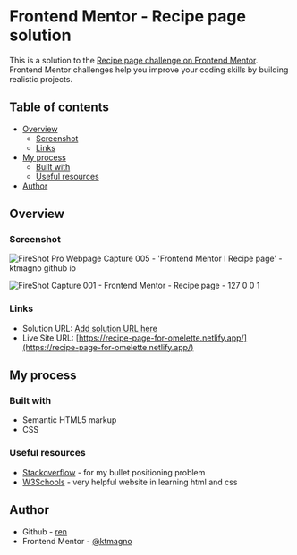 # Frontend Mentor - Recipe page solution

This is a solution to the [Recipe page challenge on Frontend Mentor](https://www.frontendmentor.io/challenges/recipe-page-KiTsR8QQKm). Frontend Mentor challenges help you improve your coding skills by building realistic projects.

## Table of contents

- [Overview](#overview)
  - [Screenshot](#screenshot)
  - [Links](#links)
- [My process](#my-process)
  - [Built with](#built-with)
  - [Useful resources](#useful-resources)
- [Author](#author)

## Overview

### Screenshot

![FireShot Pro Webpage Capture 005 - 'Frontend Mentor I Recipe page' - ktmagno github io](https://github.com/ktmagno/recipe-page-challenge/assets/160462399/c8be56aa-bb69-45c3-a9e5-37c91834c1e8)

![FireShot Capture 001 - Frontend Mentor - Recipe page - 127 0 0 1](https://github.com/ktmagno/recipe-page-challenge/assets/160462399/bd7f89c2-1da9-4549-9b26-8072a098147c)

### Links

- Solution URL: [Add solution URL here](https://your-solution-url.com)
- Live Site URL: [https://recipe-page-for-omelette.netlify.app/](https://recipe-page-for-omelette.netlify.app/)

## My process

### Built with

- Semantic HTML5 markup
- CSS

### Useful resources

- [Stackoverflow](https://stackoverflow.com/questions/28977320/how-do-i-get-the-bullets-of-an-unordered-list-to-center-with-the-text) - for my bullet positioning problem
- [W3Schools](https://www.w3schools.com/) - very helpful website in learning html and css

## Author

- Github - [ren](https://github.com/ktmagno)
- Frontend Mentor - [@ktmagno](https://www.frontendmentor.io/profile/yourusername)
